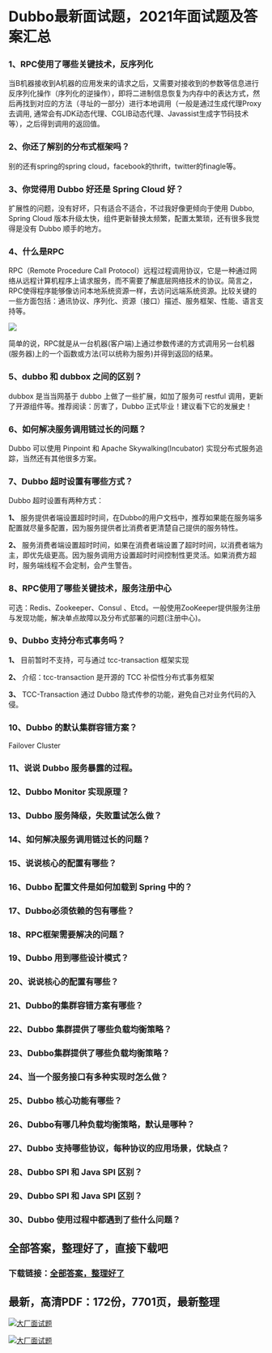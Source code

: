 # Dubbo最新面试题，2021年面试题及答案汇总







### 1、RPC使用了哪些关键技术，反序列化

当B机器接收到A机器的应用发来的请求之后，又需要对接收到的参数等信息进行反序列化操作（序列化的逆操作），即将二进制信息恢复为内存中的表达方式，然后再找到对应的方法（寻址的一部分）进行本地调用（一般是通过生成代理Proxy去调用, 通常会有JDK动态代理、CGLIB动态代理、Javassist生成字节码技术等），之后得到调用的返回值。


### 2、你还了解别的分布式框架吗？

别的还有spring的spring cloud，facebook的thrift，twitter的finagle等。


### 3、你觉得用 Dubbo 好还是 Spring Cloud 好？

扩展性的问题，没有好坏，只有适合不适合，不过我好像更倾向于使用 Dubbo, Spring Cloud 版本升级太快，组件更新替换太频繁，配置太繁琐，还有很多我觉得是没有 Dubbo 顺手的地方。


### 4、什么是RPC

RPC（Remote Procedure Call Protocol）远程过程调用协议，它是一种通过网络从远程计算机程序上请求服务，而不需要了解底层网络技术的协议。简言之，RPC使得程序能够像访问本地系统资源一样，去访问远端系统资源。比较关键的一些方面包括：通讯协议、序列化、资源（接口）描述、服务框架、性能、语言支持等。

![](https://gitee.com/souyunkutech/souyunku-home/raw/master/images/souyunku-web/2020/5/2/026/54/80_3.png#alt=80%5C_3.png)

简单的说，RPC就是从一台机器(客户端)上通过参数传递的方式调用另一台机器(服务器)上的一个函数或方法(可以统称为服务)并得到返回的结果。


### 5、dubbo 和 dubbox 之间的区别？

dubbox 是当当网基于 dubbo 上做了一些扩展，如加了服务可 restful 调用，更新了开源组件等。推荐阅读：厉害了，Dubbo 正式毕业！建议看下它的发展史！


### 6、如何解决服务调用链过长的问题？

Dubbo 可以使用 Pinpoint 和 Apache Skywalking(Incubator) 实现分布式服务追踪，当然还有其他很多方案。


### 7、Dubbo 超时设置有哪些方式？

Dubbo 超时设置有两种方式：

**1、** 服务提供者端设置超时时间，在Dubbo的用户文档中，推荐如果能在服务端多配置就尽量多配置，因为服务提供者比消费者更清楚自己提供的服务特性。

**2、** 服务消费者端设置超时时间，如果在消费者端设置了超时时间，以消费者端为主，即优先级更高。因为服务调用方设置超时时间控制性更灵活。如果消费方超时，服务端线程不会定制，会产生警告。


### 8、RPC使用了哪些关键技术，服务注册中心

可选：Redis、Zookeeper、Consul 、Etcd。一般使用ZooKeeper提供服务注册与发现功能，解决单点故障以及分布式部署的问题(注册中心)。


### 9、Dubbo 支持分布式事务吗？

**1、** 目前暂时不支持，可与通过 tcc-transaction 框架实现

**2、** 介绍：tcc-transaction 是开源的 TCC 补偿性分布式事务框架

**3、** TCC-Transaction 通过 Dubbo 隐式传参的功能，避免自己对业务代码的入侵。


### 10、Dubbo 的默认集群容错方案？

Failover Cluster


### 11、说说 Dubbo 服务暴露的过程。
### 12、Dubbo Monitor 实现原理？
### 13、Dubbo 服务降级，失败重试怎么做？
### 14、如何解决服务调用链过长的问题？
### 15、说说核心的配置有哪些？
### 16、Dubbo 配置文件是如何加载到 Spring 中的？
### 17、Dubbo必须依赖的包有哪些？
### 18、RPC框架需要解决的问题？
### 19、Dubbo 用到哪些设计模式？
### 20、说说核心的配置有哪些？
### 21、Dubbo的集群容错方案有哪些？
### 22、Dubbo 集群提供了哪些负载均衡策略？
### 23、Dubbo集群提供了哪些负载均衡策略？
### 24、当一个服务接口有多种实现时怎么做？
### 25、Dubbo 核心功能有哪些？
### 26、Dubbo有哪几种负载均衡策略，默认是哪种？
### 27、Dubbo 支持哪些协议，每种协议的应用场景，优缺点？
### 28、Dubbo SPI 和 Java SPI 区别？
### 29、Dubbo SPI 和 Java SPI 区别？
### 30、Dubbo 使用过程中都遇到了些什么问题？




## 全部答案，整理好了，直接下载吧

### 下载链接：[全部答案，整理好了](https://www.souyunku.com/wp-content/uploads/weixin/githup-weixin-2.png)




## 最新，高清PDF：172份，7701页，最新整理

[![大厂面试题](https://www.souyunku.com/wp-content/uploads/weixin/mst.png "架构师专栏")](https://www.souyunku.com/wp-content/uploads/weixin/githup-weixin.png "架构师专栏")

[![大厂面试题](https://www.souyunku.com/wp-content/uploads/weixin/githup-weixin.png "架构师专栏")](https://www.souyunku.com/wp-content/uploads/weixin/githup-weixin.png "架构师专栏")
